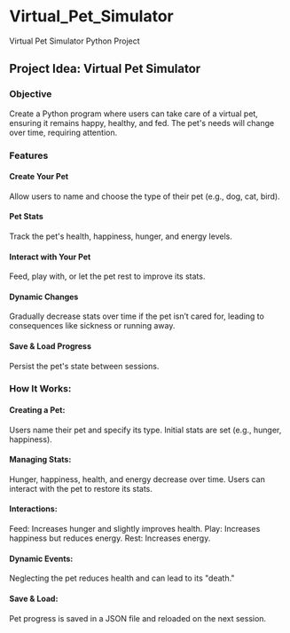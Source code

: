 # Virtual_Pet_Simulator
Virtual Pet Simulator Python Project

##  Project Idea: Virtual Pet Simulator
### Objective
Create a Python program where users can take care of a virtual pet, ensuring it remains happy, healthy, and fed. The pet's needs will change over time, requiring attention.

### Features
#### Create Your Pet
Allow users to name and choose the type of their pet (e.g., dog, cat, bird).
#### Pet Stats
Track the pet's health, happiness, hunger, and energy levels.
#### Interact with Your Pet
Feed, play with, or let the pet rest to improve its stats.
#### Dynamic Changes
Gradually decrease stats over time if the pet isn’t cared for, leading to consequences like sickness or running away.
#### Save & Load Progress
Persist the pet's state between sessions.


### How It Works:
#### Creating a Pet:
Users name their pet and specify its type. Initial stats are set (e.g., hunger, happiness).

#### Managing Stats:
Hunger, happiness, health, and energy decrease over time.
Users can interact with the pet to restore its stats.

#### Interactions:
Feed: Increases hunger and slightly improves health.
Play: Increases happiness but reduces energy.
Rest: Increases energy.

#### Dynamic Events:
Neglecting the pet reduces health and can lead to its "death."

#### Save & Load:
Pet progress is saved in a JSON file and reloaded on the next session.